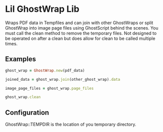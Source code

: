 # Lil GhostWrap Lib

Wraps PDF data in Tempfiles and can join with other GhostWraps or split
GhostWrap into image page files using GhostScript behind the scenes. 
You must call the clean method to remove the temporary files. Not 
designed to be operated on after a clean but does allow for clean 
to be called multiple times.

## Examples

```ruby
ghost_wrap = GhostWrap.new(pdf_data)

joined_data = ghost_wrap.join(other_ghost_wrap).data

image_page_files = ghost_wrap.page_files

ghost_wrap.clean
```

## Configuration

GhostWrap::TEMPDIR is the location of you temporary directory.
